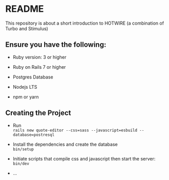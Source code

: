 # README

This repository is about a short introduction to HOTWIRE (a combination of Turbo and Stimulus)

## Ensure you have the following:

* Ruby version: 3 or higher

* Ruby on Rails 7 or higher

* Postgres Database 

* Nodejs LTS

* npm or yarn

## Creating the Project

* Run <br>
  `rails new quote-editor --css=sass --javascript=esbuild --database=postresql`

* Install the dependencies and create the database <br>
  `bin/setup`

* Initiate scripts that compile css and javascript then start the server: <br>
  `bin/dev`

* ...
